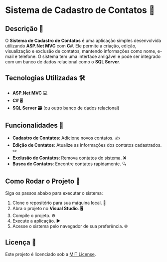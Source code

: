 # Sistema de Cadastro de Contatos 📇

## Descrição 🌟
O **Sistema de Cadastro de Contatos** é uma aplicação simples desenvolvida utilizando **ASP.Net MVC** com **C#**. Ele permite a criação, edição, visualização e exclusão de contatos, mantendo informações como nome, e-mail e telefone. O sistema tem uma interface amigável e pode ser integrado com um banco de dados relacional como o **SQL Server**.

## Tecnologias Utilizadas 🛠️
- **ASP.Net MVC** 💻
- **C#** 🖥️
- **SQL Server** 🗃️ (ou outro banco de dados relacional)

## Funcionalidades 🎯
- **Cadastro de Contatos**: Adicione novos contatos. ✍️
- **Edição de Contatos**: Atualize as informações dos contatos cadastrados. ✏️
- **Exclusão de Contatos**: Remova contatos do sistema. ❌
- **Busca de Contatos**: Encontre contatos rapidamente. 🔍

## Como Rodar o Projeto 🚀
Siga os passos abaixo para executar o sistema:

1. Clone o repositório para sua máquina local. 💾
2. Abra o projeto no **Visual Studio**. 🖥️
3. Compile o projeto. ⚙️
4. Execute a aplicação. ▶️
5. Acesse o sistema pelo navegador de sua preferência. 🌐


## Licença 📄
Este projeto é licenciado sob a [MIT License](LICENSE).
